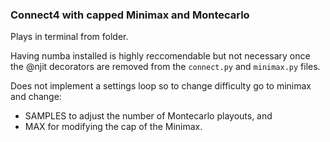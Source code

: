 ### Connect4 with capped Minimax and Montecarlo

Plays in terminal from folder.

Having numba installed is highly reccomendable but not necessary once the @njit decorators are removed from the `connect.py` and `minimax.py` files.

Does not implement a settings loop so to change difficulty go to minimax and change:

- SAMPLES to adjust the number of Montecarlo playouts, and 
- MAX for modifying the cap of the Minimax.

